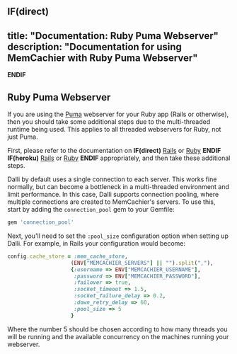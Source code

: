 **IF(direct)**
---
title: "Documentation: Ruby Puma Webserver"
description: "Documentation for using MemCachier with Ruby Puma Webserver"
---
**ENDIF**

## Ruby Puma Webserver

If you are using the [Puma](http://puma.io/) webserver for your Ruby app (Rails
or otherwise), then you should take some additional steps due to the
multi-threaded runtime being used. This applies to all threaded webservers for
Ruby, not just Puma.

First, please refer to the documentation on
**IF(direct)**
[Rails](/documentation/rails) or [Ruby](/documentation/ruby)
**ENDIF**
**IF(heroku)**
[Rails](#rails) or [Ruby](#ruby)
**ENDIF**
appropriately, and then take these additional steps.

Dalli by default uses a single connection to each server. This works fine
normally, but can become a bottleneck in a multi-threaded environment and
limit performance. In this case, Dalli supports connection pooling, where
multiple connections are created to MemCachier's servers. To use this, start by
adding the `connection_pool` gem to your Gemfile:

```ruby
gem 'connection_pool'
```

Next, you'll need to set the `:pool_size` configuration option when setting up
Dalli. For example, in Rails your configuration would become:

```ruby
config.cache_store = :mem_cache_store,
                    (ENV["MEMCACHIER_SERVERS"] || "").split(","),
                    {:username => ENV["MEMCACHIER_USERNAME"],
                     :password => ENV["MEMCACHIER_PASSWORD"],
                     :failover => true,
                     :socket_timeout => 1.5,
                     :socket_failure_delay => 0.2,
                     :down_retry_delay => 60,
                     :pool_size => 5
                    }
```

Where the number 5 should be chosen according to how many threads you will be
running and the available concurrency on the machines running your webserver.
